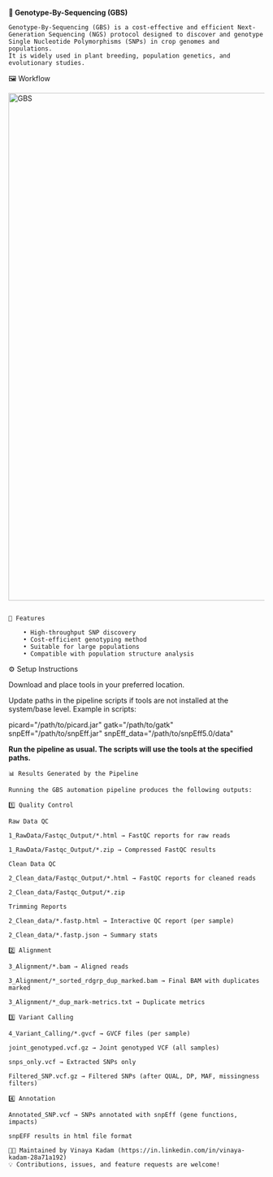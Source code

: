 **🌱 Genotype-By-Sequencing (GBS)**
```
Genotype-By-Sequencing (GBS) is a cost-effective and efficient Next-Generation Sequencing (NGS) protocol designed to discover and genotype Single Nucleotide Polymorphisms (SNPs) in crop genomes and populations.
It is widely used in plant breeding, population genetics, and evolutionary studies.

```
🖼️ Workflow

<img width="800" height="1000" alt="GBS" src="https://github.com/user-attachments/assets/9b864ffe-aa59-4746-ba90-dd622efb056a" />

```

📌 Features

    • High-throughput SNP discovery
    • Cost-efficient genotyping method
    • Suitable for large populations
    • Compatible with population structure analysis

```
⚙️ Setup Instructions

Download and place tools in your preferred location.

Update paths in the pipeline scripts if tools are not installed at the system/base level.
Example in scripts:

picard="/path/to/picard.jar"
gatk="/path/to/gatk"
snpEff="/path/to/snpEff.jar"
snpEff_data="/path/to/snpEff5.0/data"


**Run the pipeline as usual. The scripts will use the tools at the specified paths.**

```
📊 Results Generated by the Pipeline

Running the GBS automation pipeline produces the following outputs:

1️⃣ Quality Control

Raw Data QC

1_RawData/Fastqc_Output/*.html → FastQC reports for raw reads

1_RawData/Fastqc_Output/*.zip → Compressed FastQC results

Clean Data QC

2_Clean_data/Fastqc_Output/*.html → FastQC reports for cleaned reads

2_Clean_data/Fastqc_Output/*.zip

Trimming Reports

2_Clean_data/*.fastp.html → Interactive QC report (per sample)

2_Clean_data/*.fastp.json → Summary stats

2️⃣ Alignment

3_Alignment/*.bam → Aligned reads

3_Alignment/*_sorted_rdgrp_dup_marked.bam → Final BAM with duplicates marked

3_Alignment/*_dup_mark-metrics.txt → Duplicate metrics

3️⃣ Variant Calling

4_Variant_Calling/*.gvcf → GVCF files (per sample)

joint_genotyped.vcf.gz → Joint genotyped VCF (all samples)

snps_only.vcf → Extracted SNPs only

Filtered_SNP.vcf.gz → Filtered SNPs (after QUAL, DP, MAF, missingness filters)

4️⃣ Annotation

Annotated_SNP.vcf → SNPs annotated with snpEff (gene functions, impacts)

snpEFF results in html file format
```
```
👩‍💻 Maintained by Vinaya Kadam (https://in.linkedin.com/in/vinaya-kadam-28a71a192)
💡 Contributions, issues, and feature requests are welcome!
